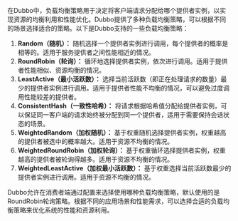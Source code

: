 在Dubbo中，负载均衡策略用于决定将客户端请求分配给哪个提供者实例，以实现资源的均衡利用和性能优化。Dubbo提供了多种负载均衡策略，可以根据不同的场景选择适合的策略。以下是Dubbo支持的一些负载均衡策略：

1. **Random（随机）：** 随机选择一个提供者实例进行调用，每个提供者的概率是相等的。适用于服务提供者之间性能相近的情况。
2. **RoundRobin（轮询）：** 循环地选择提供者实例，依次进行调用。适用于提供者性能相似、资源均衡的情况。
3. **LeastActive（最小活跃数）：** 选择当前活跃数（即正在处理请求的数量）最少的提供者实例进行调用。适用于提供者性能不均衡的情况，可以避免过度调用性能较差的提供者。
4. **ConsistentHash（一致性哈希）：** 将请求根据哈希值分配给提供者实例，可以保证同一客户端的请求始终被分配到同一个提供者，适用于需要保持会话状态的场景。
5. **WeightedRandom（加权随机）：** 基于权重随机选择提供者实例，权重越高的提供者被选中的概率越大。适用于资源不均衡的情况。
6. **WeightedRoundRobin（加权轮询）：** 基于权重循环选择提供者实例，权重越高的提供者被轮询得越多。适用于资源不均衡的情况。
7. **WeightedLeastActive（加权最小活跃数）：** 基于权重选择当前活跃数最少的提供者实例进行调用。适用于资源不均衡的情况。

Dubbo允许在消费者端通过配置来选择使用哪种负载均衡策略，默认使用的是RoundRobin轮询策略。根据不同的应用场景和性能需求，可以选择合适的负载均衡策略来优化系统的性能和资源利用。
